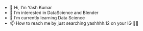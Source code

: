 - 👋 Hi, I’m Yash Kumar
- 👀 I’m interested in DataScience and Blender
- 🌱 I’m currently learning Data Science
- 📫 How to reach me by just searching yashhhh.12 on your IG  🌚😂 
